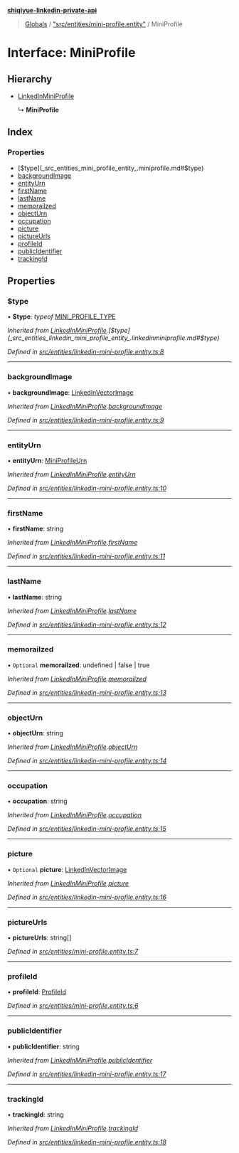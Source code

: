 **[shiqiyue-linkedin-private-api](../README.md)**

> [Globals](../globals.md) / ["src/entities/mini-profile.entity"](../modules/_src_entities_mini_profile_entity_.md) / MiniProfile

# Interface: MiniProfile

## Hierarchy

* [LinkedInMiniProfile](_src_entities_linkedin_mini_profile_entity_.linkedinminiprofile.md)

  ↳ **MiniProfile**

## Index

### Properties

* [$type](_src_entities_mini_profile_entity_.miniprofile.md#$type)
* [backgroundImage](_src_entities_mini_profile_entity_.miniprofile.md#backgroundimage)
* [entityUrn](_src_entities_mini_profile_entity_.miniprofile.md#entityurn)
* [firstName](_src_entities_mini_profile_entity_.miniprofile.md#firstname)
* [lastName](_src_entities_mini_profile_entity_.miniprofile.md#lastname)
* [memorailzed](_src_entities_mini_profile_entity_.miniprofile.md#memorailzed)
* [objectUrn](_src_entities_mini_profile_entity_.miniprofile.md#objecturn)
* [occupation](_src_entities_mini_profile_entity_.miniprofile.md#occupation)
* [picture](_src_entities_mini_profile_entity_.miniprofile.md#picture)
* [pictureUrls](_src_entities_mini_profile_entity_.miniprofile.md#pictureurls)
* [profileId](_src_entities_mini_profile_entity_.miniprofile.md#profileid)
* [publicIdentifier](_src_entities_mini_profile_entity_.miniprofile.md#publicidentifier)
* [trackingId](_src_entities_mini_profile_entity_.miniprofile.md#trackingid)

## Properties

### $type

•  **$type**: *typeof* [MINI\_PROFILE\_TYPE](../modules/_src_entities_linkedin_mini_profile_entity_.md#mini_profile_type)

*Inherited from [LinkedInMiniProfile](_src_entities_linkedin_mini_profile_entity_.linkedinminiprofile.md).[$type](_src_entities_linkedin_mini_profile_entity_.linkedinminiprofile.md#$type)*

*Defined in [src/entities/linkedin-mini-profile.entity.ts:8](https://github.com/shiqiyue/linkedin-private-api/blob/b8aba7b/src/entities/linkedin-mini-profile.entity.ts#L8)*

___

### backgroundImage

•  **backgroundImage**: [LinkedInVectorImage](_src_entities_linkedin_vector_image_entity_.linkedinvectorimage.md)

*Inherited from [LinkedInMiniProfile](_src_entities_linkedin_mini_profile_entity_.linkedinminiprofile.md).[backgroundImage](_src_entities_linkedin_mini_profile_entity_.linkedinminiprofile.md#backgroundimage)*

*Defined in [src/entities/linkedin-mini-profile.entity.ts:9](https://github.com/shiqiyue/linkedin-private-api/blob/b8aba7b/src/entities/linkedin-mini-profile.entity.ts#L9)*

___

### entityUrn

•  **entityUrn**: [MiniProfileUrn](../modules/_src_entities_linkedin_mini_profile_entity_.md#miniprofileurn)

*Inherited from [LinkedInMiniProfile](_src_entities_linkedin_mini_profile_entity_.linkedinminiprofile.md).[entityUrn](_src_entities_linkedin_mini_profile_entity_.linkedinminiprofile.md#entityurn)*

*Defined in [src/entities/linkedin-mini-profile.entity.ts:10](https://github.com/shiqiyue/linkedin-private-api/blob/b8aba7b/src/entities/linkedin-mini-profile.entity.ts#L10)*

___

### firstName

•  **firstName**: string

*Inherited from [LinkedInMiniProfile](_src_entities_linkedin_mini_profile_entity_.linkedinminiprofile.md).[firstName](_src_entities_linkedin_mini_profile_entity_.linkedinminiprofile.md#firstname)*

*Defined in [src/entities/linkedin-mini-profile.entity.ts:11](https://github.com/shiqiyue/linkedin-private-api/blob/b8aba7b/src/entities/linkedin-mini-profile.entity.ts#L11)*

___

### lastName

•  **lastName**: string

*Inherited from [LinkedInMiniProfile](_src_entities_linkedin_mini_profile_entity_.linkedinminiprofile.md).[lastName](_src_entities_linkedin_mini_profile_entity_.linkedinminiprofile.md#lastname)*

*Defined in [src/entities/linkedin-mini-profile.entity.ts:12](https://github.com/shiqiyue/linkedin-private-api/blob/b8aba7b/src/entities/linkedin-mini-profile.entity.ts#L12)*

___

### memorailzed

• `Optional` **memorailzed**: undefined \| false \| true

*Inherited from [LinkedInMiniProfile](_src_entities_linkedin_mini_profile_entity_.linkedinminiprofile.md).[memorailzed](_src_entities_linkedin_mini_profile_entity_.linkedinminiprofile.md#memorailzed)*

*Defined in [src/entities/linkedin-mini-profile.entity.ts:13](https://github.com/shiqiyue/linkedin-private-api/blob/b8aba7b/src/entities/linkedin-mini-profile.entity.ts#L13)*

___

### objectUrn

•  **objectUrn**: string

*Inherited from [LinkedInMiniProfile](_src_entities_linkedin_mini_profile_entity_.linkedinminiprofile.md).[objectUrn](_src_entities_linkedin_mini_profile_entity_.linkedinminiprofile.md#objecturn)*

*Defined in [src/entities/linkedin-mini-profile.entity.ts:14](https://github.com/shiqiyue/linkedin-private-api/blob/b8aba7b/src/entities/linkedin-mini-profile.entity.ts#L14)*

___

### occupation

•  **occupation**: string

*Inherited from [LinkedInMiniProfile](_src_entities_linkedin_mini_profile_entity_.linkedinminiprofile.md).[occupation](_src_entities_linkedin_mini_profile_entity_.linkedinminiprofile.md#occupation)*

*Defined in [src/entities/linkedin-mini-profile.entity.ts:15](https://github.com/shiqiyue/linkedin-private-api/blob/b8aba7b/src/entities/linkedin-mini-profile.entity.ts#L15)*

___

### picture

• `Optional` **picture**: [LinkedInVectorImage](_src_entities_linkedin_vector_image_entity_.linkedinvectorimage.md)

*Inherited from [LinkedInMiniProfile](_src_entities_linkedin_mini_profile_entity_.linkedinminiprofile.md).[picture](_src_entities_linkedin_mini_profile_entity_.linkedinminiprofile.md#picture)*

*Defined in [src/entities/linkedin-mini-profile.entity.ts:16](https://github.com/shiqiyue/linkedin-private-api/blob/b8aba7b/src/entities/linkedin-mini-profile.entity.ts#L16)*

___

### pictureUrls

•  **pictureUrls**: string[]

*Defined in [src/entities/mini-profile.entity.ts:7](https://github.com/shiqiyue/linkedin-private-api/blob/b8aba7b/src/entities/mini-profile.entity.ts#L7)*

___

### profileId

•  **profileId**: [ProfileId](../modules/_src_entities_mini_profile_entity_.md#profileid)

*Defined in [src/entities/mini-profile.entity.ts:6](https://github.com/shiqiyue/linkedin-private-api/blob/b8aba7b/src/entities/mini-profile.entity.ts#L6)*

___

### publicIdentifier

•  **publicIdentifier**: string

*Inherited from [LinkedInMiniProfile](_src_entities_linkedin_mini_profile_entity_.linkedinminiprofile.md).[publicIdentifier](_src_entities_linkedin_mini_profile_entity_.linkedinminiprofile.md#publicidentifier)*

*Defined in [src/entities/linkedin-mini-profile.entity.ts:17](https://github.com/shiqiyue/linkedin-private-api/blob/b8aba7b/src/entities/linkedin-mini-profile.entity.ts#L17)*

___

### trackingId

•  **trackingId**: string

*Inherited from [LinkedInMiniProfile](_src_entities_linkedin_mini_profile_entity_.linkedinminiprofile.md).[trackingId](_src_entities_linkedin_mini_profile_entity_.linkedinminiprofile.md#trackingid)*

*Defined in [src/entities/linkedin-mini-profile.entity.ts:18](https://github.com/shiqiyue/linkedin-private-api/blob/b8aba7b/src/entities/linkedin-mini-profile.entity.ts#L18)*
